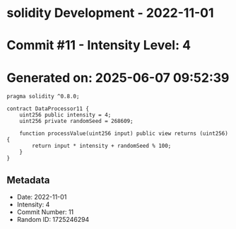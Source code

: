 ﻿# solidity Development - 2022-11-01
# Commit #11 - Intensity Level: 4
# Generated on: 2025-06-07 09:52:39
```solidity
pragma solidity ^0.8.0;

contract DataProcessor11 {
    uint256 public intensity = 4;
    uint256 private randomSeed = 268609;

    function processValue(uint256 input) public view returns (uint256) {
        return input * intensity + randomSeed % 100;
    }
}
```
## Metadata
- Date: 2022-11-01
- Intensity: 4
- Commit Number: 11
- Random ID: 1725246294
